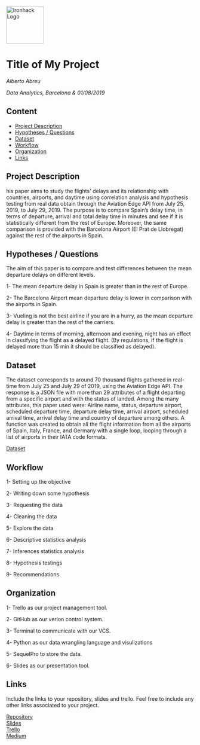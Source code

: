 <img src="https://bit.ly/2VnXWr2" alt="Ironhack Logo" width="100"/>

# Title of My Project
*Alberto Abreu*

*Data Analytics, Barcelona & 01/08/2019*

## Content
- [Project Description](#project-description)
- [Hypotheses / Questions](#hypotheses-/-questions)
- [Dataset](#dataset)
- [Workflow](#workflow)
- [Organization](#organization)
- [Links](#links)

<a name="project-description"></a>

## Project Description
his paper aims to study the flights' delays and its relationship with countries, airports, and daytime using correlation analysis and hypothesis testing from real data obtain through the Aviation Edge API from July 25, 2019, to July 29, 2019. The purpose is to compare Spain’s delay time, in terms of departure, arrival and total delay time in minutes and see if it is statistically different from the rest of Europe. Moreover, the same comparison is provided with the Barcelona Airport (El Prat de Llobregat) against the rest of the airports in Spain.

<a name="hypotheses-/-questions"></a>

## Hypotheses / Questions
The aim of this paper is to compare and test differences between the mean departure delays on different levels.

1- The mean departure delay in Spain is greater than in the rest of Europe.

2- The Barcelona Airport mean departure delay is lower in comparison with the airports in Spain.

3- Vueling is not the best airline if you are in a hurry, as the mean departure delay is greater than the rest of the carriers.

4- Daytime in terms of morning, afternoon and evening, night has an effect in classifying the flight as a delayed flight. (By regulations, if the flight is delayed more than 15 min it should be classified as delayed).

<a name="dataset"></a>

## Dataset
The dataset corresponds to around 70 thousand flights gathered in real-time from July 25 and July 29 of 2019, using the Aviation Edge API. The response is a JSON file with more than 29 attributes of a flight departing from a specific airport and with the status of landed. Among the many attributes, this paper used were: Airline name, status, departure airport, scheduled departure time, departure delay time, arrival airport, scheduled arrival time, arrival delay time and country of departure among others.
A function was created to obtain all the flight information from all the airports of Spain, Italy, France, and Germany with a single loop, looping through a list of airports in their IATA code formats.

[Dataset](https://aviation-edge.com/) 


<a name="workflow"></a>

## Workflow

1- Setting up the objective

2- Writing down some hypothesis

3- Requesting the data

4- Cleaning the data

5- Explore the data

6- Descriptive statistics analysis

7- Inferences statistics analysis

8- Hypothesis testings

9- Recommendations

<a name="organization"></a>

## Organization
1- Trello as our project management tool. 

2- GitHub as our verion control system. 

3- Terminal to communicate with our VCS. 

4- Python as our data wrangling language and visulizations

5- SequelPro to store the data. 

6- Slides as our presentation tool.

<a name="links"></a>

## Links
Include the links to your repository, slides and trello. Feel free to include any other links associated to your project. 

[Repository](https://github.com/albertoabreu91/Project-Week-5-Your-Own-Project)  
[Slides](https://slides.com/albertoabreu/deck-2#/)  
[Trello](https://trello.com/b/L9GDhXas/project-4)  
[Medium](https://medium.com/@abreualberto91/flight-delays-in-europe-dad1af88711a)
